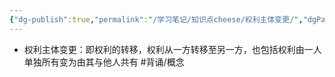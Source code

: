 ```yaml
---
{"dg-publish":true,"permalink":"/学习笔记/知识点cheese/权利主体变更/","dgPassFrontmatter":true}
---
```


- 权利主体变更：即权利的转移，权利从一方转移至另一方，也包括权利由一人单独所有变为由其与他人共有 #背诵/概念 
